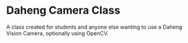 # Daheng Camera Class

A class created for students and anyone else wanting to use a Daheng Vision
Camera, optionally using OpenCV.


